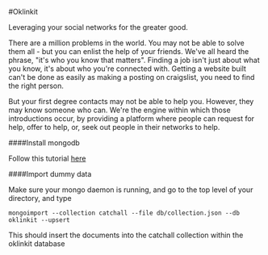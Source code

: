 #Oklinkit

Leveraging your social networks for the greater good. 

There are a million problems in the world. You may not be able to solve them all - but you can enlist the help of your friends. We've all heard the phrase, "it's who you know that matters". Finding a job isn't just about what you know, it's about who you're connected with. Getting a website built can't be done as easily as making a posting on craigslist, you need to find the right person.

But your first degree contacts may not be able to help you. However, they may know someone who can. We're the engine within which those introductions occur, by providing a platform where people can request for help, offer to help, or, seek out people in their networks to help.



####Install mongodb 

Follow this tutorial [here](http://docs.mongodb.org/manual/tutorial/install-mongodb-on-os-x/)

####Import dummy data

Make sure your mongo daemon is running, and go to the top level of your directory, and type
```
mongoimport --collection catchall --file db/collection.json --db oklinkit --upsert
```

This should insert the documents into the catchall collection within the oklinkit database
